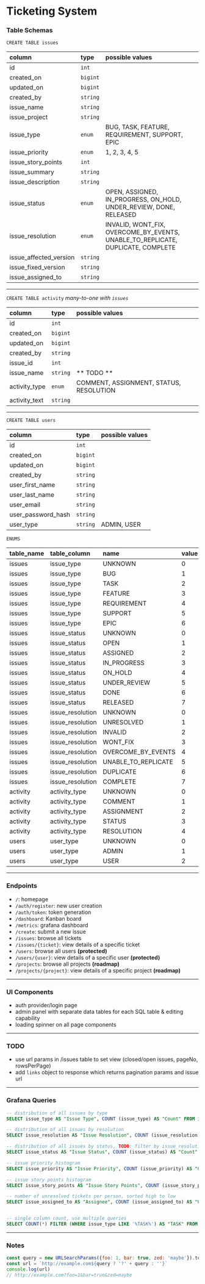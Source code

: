 # Ticketing System

### Table Schemas

`CREATE TABLE issues`

| column | type | possible values |
|:---|:---|:---|
| id | `int` |  |
| created_on | `bigint` |  |
| updated_on | `bigint` |  |
| created_by | `string` |  |
| issue_name | `string` |  |
| issue_project | `string` |  |
| issue_type | `enum` | BUG, TASK, FEATURE, REQUIREMENT, SUPPORT, EPIC |
| issue_priority | `enum` | 1, 2, 3, 4, 5 |
| issue_story_points | `int` |  |
| issue_summary | `string` |  |
| issue_description | `string` |  |
| issue_status | `enum` | OPEN, ASSIGNED, IN_PROGRESS, ON_HOLD, UNDER_REVIEW, DONE, RELEASED |
| issue_resolution | `enum` | INVALID, WONT_FIX, OVERCOME_BY_EVENTS, UNABLE_TO_REPLICATE, DUPLICATE, COMPLETE |
| issue_affected_version | `string` |  |
| issue_fixed_version | `string` |  |
| issue_assigned_to | `string` |  |

---

`CREATE TABLE activity` *many-to-one with `issues`*

| column | type | possible values |
|:---|:---|:---|
| id | `int` |  |
| created_on | `bigint` |  |
| updated_on | `bigint` |  |
| created_by | `string` |  |
| issue_id | `int` |  |
| issue_name | `string` | ** TODO ** |
| activity_type | `enum` | COMMENT, ASSIGNMENT, STATUS, RESOLUTION |
| activity_text | `string` |  |

---

`CREATE TABLE users`

| column | type | possible values |
|:---|:---|:---|
| id | `int` |  |
| created_on | `bigint` |  |
| updated_on | `bigint` |  |
| created_by | `string` |  |
| user_first_name | `string` |  |
| user_last_name | `string` |  |
| user_email | `string` |  |
| user_password_hash | `string` |  |
| user_type | `string` | ADMIN, USER |

`ENUMS`

| table_name | table_column | name | value |
|:---|:---|:---|:---|
| issues | issue_type | UNKNOWN | 0 |
| issues | issue_type | BUG | 1 |
| issues | issue_type | TASK | 2 |
| issues | issue_type | FEATURE | 3 |
| issues | issue_type | REQUIREMENT | 4 |
| issues | issue_type | SUPPORT | 5 |
| issues | issue_type | EPIC | 6 |
| issues | issue_status | UNKNOWN | 0 |
| issues | issue_status | OPEN | 1 |
| issues | issue_status | ASSIGNED | 2 |
| issues | issue_status | IN_PROGRESS | 3 |
| issues | issue_status | ON_HOLD | 4 |
| issues | issue_status | UNDER_REVIEW | 5 |
| issues | issue_status | DONE | 6 |
| issues | issue_status | RELEASED | 7 |
| issues | issue_resolution | UNKNOWN | 0 |
| issues | issue_resolution | UNRESOLVED | 1 |
| issues | issue_resolution | INVALID | 2 |
| issues | issue_resolution | WONT_FIX | 3 |
| issues | issue_resolution | OVERCOME_BY_EVENTS | 4 |
| issues | issue_resolution | UNABLE_TO_REPLICATE | 5 |
| issues | issue_resolution | DUPLICATE | 6 |
| issues | issue_resolution | COMPLETE | 7 |
| activity | activity_type | UNKNOWN | 0 |
| activity | activity_type | COMMENT | 1 |
| activity | activity_type | ASSIGNMENT | 2 |
| activity | activity_type | STATUS | 3 |
| activity | activity_type | RESOLUTION | 4 |
| users | user_type | UNKNOWN | 0 |
| users | user_type | ADMIN | 1 |
| users | user_type | USER | 2 |

---

### Endpoints

- `/`: homepage
- `/auth/register`: new user creation
- `/auth/token`: token generation
- `/dashboard`: Kanban board
- `/metrics`: grafana dashboard
- `/create`: submit a new issue
- `/issues`: browse all tickets
- `/issues/{ticket}`: view details of a specific ticket
- `/users`: browse all users **(protected)**
- `/users/{user}`: view details of a specific user **(protected)**
- `/projects`: browse all projects **(roadmap)**
- `/projects/{project}`: view details of a specific project **(roadmap)**

---

### UI Components
- auth provider/login page
- admin panel with separate data tables for each SQL table & editing capability
- loading spinner on all page components

---

### TODO
- use url params in /issues table to set view (closed/open issues, pageNo, rowsPerPage)
- add `links` object to response which returns pagination params and issue url

---

### Grafana Queries

```sql
-- distribution of all issues by type
SELECT issue_type AS "Issue Type", COUNT (issue_type) AS "Count" FROM issues GROUP BY issue_type ORDER BY 1;

-- distribution of all issues by resolution
SELECT issue_resolution AS "Issue Resolution", COUNT (issue_resolution) AS "Count" FROM issues GROUP BY issue_resolution ORDER BY 1;

-- distribution of all issues by status, TODO: filter by issue_resolution LIKE '%unresolved%'
SELECT issue_status AS "Issue Status", COUNT (issue_status) AS "Count" FROM issues GROUP BY issue_status ORDER BY 1;

-- issue priority histogram
SELECT issue_priority AS "Issue Priority", COUNT (issue_priority) AS "Count" FROM issues GROUP BY issue_priority ORDER BY 1;

-- issue story points histogram
SELECT issue_story_points AS "Issue Story Points", COUNT (issue_story_points) AS "Count" FROM issues GROUP BY issue_story_points ORDER BY 1;

-- number of unresolved tickets per person, sorted high to low
SELECT issue_assigned_to AS "Assignee", COUNT (issue_assigned_to) AS "Unresolved Issues" FROM issues WHERE issue_resolution LIKE '%unresolved%' GROUP BY issue_assigned_to ORDER BY 2 DESC;


-- single column count, use multiple queries
SELECT COUNT(*) FILTER (WHERE issue_type LIKE '%TASK%') AS "TASK" FROM issues;
```

---

### Notes

```js
const query = new URLSearchParams({foo: 1, bar: true, zed: 'maybe'}).toString()
const url = `http://example.com${query ? '?' + query : ''}`
console.log(url)
// http://example.com?foo=1&bar=true&zed=maybe
```
